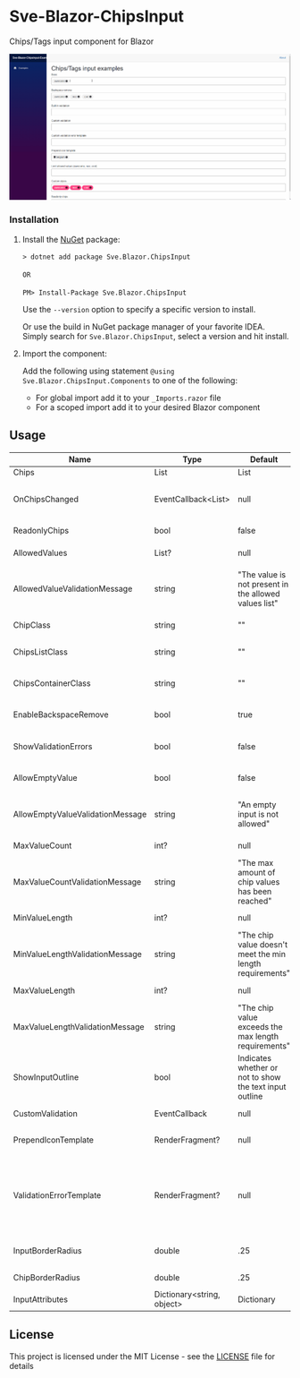  # Sve-Blazor-ChipsInput

Chips/Tags input component for Blazor

![Main gif](/Sve-Blazor-ChipsInput-Examples/Content/Main.gif)


### Installation
1. Install the [NuGet](https://www.nuget.org/packages/Sve.Blazor.ChipsInput/) package:

   ```
   > dotnet add package Sve.Blazor.ChipsInput
   
   OR
   
   PM> Install-Package Sve.Blazor.ChipsInput
   ```
   Use the `--version` option to specify a specific version to install.

   Or use the build in NuGet package manager of your favorite IDEA. Simply search for `Sve.Blazor.ChipsInput`, select a version and hit install.

2. Import the component:

   Add the following using statement `@using Sve.Blazor.ChipsInput.Components` to one of the following: 
   - For global import add it to your  `_Imports.razor` file
   - For a scoped import add  it to your desired Blazor component


## Usage

| Name                             | Type                              | Default                                                   | Description                                                  |
| -------------------------------- | --------------------------------- | --------------------------------------------------------- | ------------------------------------------------------------ |
| Chips                            | List<string>                      | List                                                      | The list of chips/tags                                       |
| OnChipsChanged                   | EventCallback<List<string>>       | null                                                      | The callback which is called when the chips/tags list has changed |
| ReadonlyChips                    | bool                              | false                                                     | Indicates whether or not chips are readonly                  |
| AllowedValues                    | List<string>?                     | null                                                      | A list of allowed chip/tag values                            |
| AllowedValueValidationMessage    | string                            | "The value is not present in the allowed values list"     | The validation message to use when the chip/tag value is not present in the AllowedValues list |
| ChipClass                        | string                            | ""                                                        | The css class placed on every chip                           |
| ChipsListClass                   | string                            | ""                                                        | The css class placed on the list tag of the chips            |
| ChipsContainerClass              | string                            | ""                                                        | The css class placed on the container of the chips input     |
| EnableBackspaceRemove            | bool                              | true                                                      | Indicates whether or not backspace will remove the last chip |
| ShowValidationErrors             | bool                              | false                                                     | Indicates whether or not to show validation errors           |
| AllowEmptyValue                  | bool                              | false                                                     | Indicates whether or not empty values are allowed as a value |
| AllowEmptyValueValidationMessage | string                            | "An empty input is not allowed"                           | The validation message to use when the AllowEmptyValue rule is not respected |
| MaxValueCount                    | int?                              | null                                                      | The maximum number of chips                                  |
| MaxValueCountValidationMessage   | string                            | "The max amount of chip values has been reached"          | The validation message to use when the MaxValueCount rule is not respected |
| MinValueLength                   | int?                              | null                                                      | The minimum value length of a chip                           |
| MinValueLengthValidationMessage  | string                            | "The chip value doesn't meet the min length requirements" | The validation message to use when the MinValueLength rule is not respected |
| MaxValueLength                   | int?                              | null                                                      | The maximum value length of a chip                           |
| MaxValueLengthValidationMessage  | string                            | "The chip value exceeds the max length requirements"      | The validation message to use when the MaxValueLength rule is not respected |
| ShowInputOutline                 | bool                              | Indicates whether or not to show the text input outline   | Indicates whether or not to show the text input outline      |
| CustomValidation                 | EventCallback<ChipValidationArgs> | null                                                      | Callback to perform custom validation                        |
| PrependIconTemplate              | RenderFragment?                   | null                                                      | Custom template for prepending an icon to the chip           |
| ValidationErrorTemplate          | RenderFragment<string>?           | null                                                      | Custom template for showing validation errors, make sure to set 'ShowValidationErrors' to true in order for validation errors to render |
| InputBorderRadius                | double                            | .25                                                       | The border radius of the chip input container in rem         |
| ChipBorderRadius                 | double                            | .25                                                       | The border radius of the chip in rem                         |
| InputAttributes                  | Dictionary<string, object>        | Dictionary                                                | Custom attributes for the text input                         |

## License

This project is licensed under the MIT License - see the [LICENSE](LICENSE) file for details
